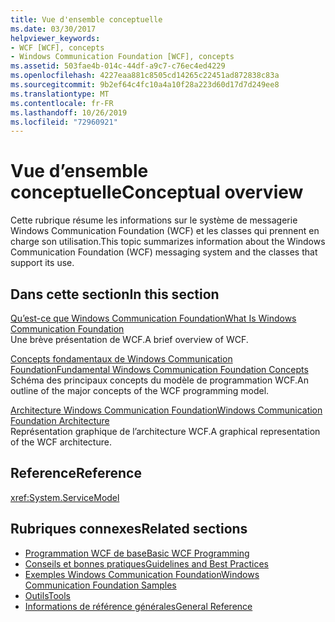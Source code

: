 ```yaml
---
title: Vue d'ensemble conceptuelle
ms.date: 03/30/2017
helpviewer_keywords:
- WCF [WCF], concepts
- Windows Communication Foundation [WCF], concepts
ms.assetid: 503fae4b-014c-44df-a9c7-c76ec4ed4229
ms.openlocfilehash: 4227eaa881c8505cd14265c22451ad872838c83a
ms.sourcegitcommit: 9b2ef64c4fc10a4a10f28a223d60d17d7d249ee8
ms.translationtype: MT
ms.contentlocale: fr-FR
ms.lasthandoff: 10/26/2019
ms.locfileid: "72960921"
---
```

# <a name="conceptual-overview"></a><span data-ttu-id="66ed1-102">Vue d’ensemble conceptuelle</span><span class="sxs-lookup"><span data-stu-id="66ed1-102">Conceptual overview</span></span>

<span data-ttu-id="66ed1-103">Cette rubrique résume les informations sur le système de messagerie Windows Communication Foundation (WCF) et les classes qui prennent en charge son utilisation.</span><span class="sxs-lookup"><span data-stu-id="66ed1-103">This topic summarizes information about the Windows Communication Foundation (WCF) messaging system and the classes that support its use.</span></span>

## <a name="in-this-section"></a><span data-ttu-id="66ed1-104">Dans cette section</span><span class="sxs-lookup"><span data-stu-id="66ed1-104">In this section</span></span>

 <span data-ttu-id="66ed1-105">[Qu’est-ce que Windows Communication Foundation](whats-wcf.md)</span><span class="sxs-lookup"><span data-stu-id="66ed1-105">[What Is Windows Communication Foundation](whats-wcf.md)</span></span>\
 <span data-ttu-id="66ed1-106">Une brève présentation de WCF.</span><span class="sxs-lookup"><span data-stu-id="66ed1-106">A brief overview of WCF.</span></span>

 <span data-ttu-id="66ed1-107">[Concepts fondamentaux de Windows Communication Foundation](fundamental-concepts.md)</span><span class="sxs-lookup"><span data-stu-id="66ed1-107">[Fundamental Windows Communication Foundation Concepts](fundamental-concepts.md)</span></span>\
 <span data-ttu-id="66ed1-108">Schéma des principaux concepts du modèle de programmation WCF.</span><span class="sxs-lookup"><span data-stu-id="66ed1-108">An outline of the major concepts of the WCF programming model.</span></span>

 <span data-ttu-id="66ed1-109">[Architecture Windows Communication Foundation](architecture.md)</span><span class="sxs-lookup"><span data-stu-id="66ed1-109">[Windows Communication Foundation Architecture](architecture.md)</span></span>\
 <span data-ttu-id="66ed1-110">Représentation graphique de l’architecture WCF.</span><span class="sxs-lookup"><span data-stu-id="66ed1-110">A graphical representation of the WCF architecture.</span></span>

## <a name="reference"></a><span data-ttu-id="66ed1-111">Reference</span><span class="sxs-lookup"><span data-stu-id="66ed1-111">Reference</span></span>

<xref:System.ServiceModel>

## <a name="related-sections"></a><span data-ttu-id="66ed1-112">Rubriques connexes</span><span class="sxs-lookup"><span data-stu-id="66ed1-112">Related sections</span></span>

- [<span data-ttu-id="66ed1-113">Programmation WCF de base</span><span class="sxs-lookup"><span data-stu-id="66ed1-113">Basic WCF Programming</span></span>](basic-wcf-programming.md)
- [<span data-ttu-id="66ed1-114">Conseils et bonnes pratiques</span><span class="sxs-lookup"><span data-stu-id="66ed1-114">Guidelines and Best Practices</span></span>](guidelines-and-best-practices.md)
- [<span data-ttu-id="66ed1-115">Exemples Windows Communication Foundation</span><span class="sxs-lookup"><span data-stu-id="66ed1-115">Windows Communication Foundation Samples</span></span>](./samples/index.md)
- [<span data-ttu-id="66ed1-116">Outils</span><span class="sxs-lookup"><span data-stu-id="66ed1-116">Tools</span></span>](./diagnostics/exceptions-reference/tools.md)
- [<span data-ttu-id="66ed1-117">Informations de référence générales</span><span class="sxs-lookup"><span data-stu-id="66ed1-117">General Reference</span></span>](general-reference.md)
